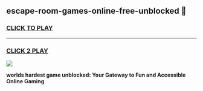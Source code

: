 
## escape-room-games-online-free-unblocked 👋
<h3>
<a href="https://premium.freeplayer.one?title=escape-room-games-online-free-unblocked&ref=14F">CLICK TO PLAY</a></h3>
<hr>

<h3>
<a href="https://premium.freeplayer.one?title=escape-room-games-online-free-unblocked&ref=14F">CLICK 2 PLAY</a>
  
</h3>

<a href="https://premium.freeplayer.one?title=escape-room-games-online-free-unblocked&ref=12F/"><img src="https://clearcache.store/games.png"></a>


**worlds hardest game unblocked: Your Gateway to Fun and Accessible Online Gaming**

